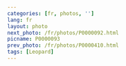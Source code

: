 ```yaml
---
categories: [fr, photos, '']
lang: fr
layout: photo
next_photo: /fr/photos/P0000092.html
picname: P0000093
prev_photo: /fr/photos/P0000410.html
tags: [Leopard]
---
```

